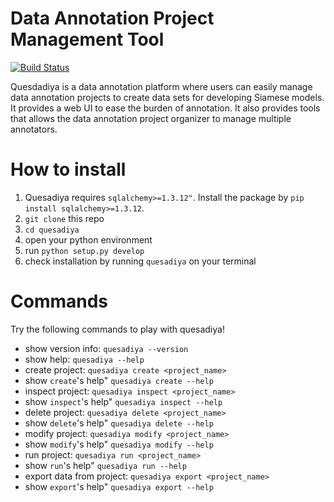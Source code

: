 # Data Annotation Project Management Tool

[![Build Status](https://travis-ci.com/SiameseLab/quesadiya.svg?token=xQyvpopJU4sATWYRiD3N&branch=master)](https://travis-ci.com/SiameseLab/quesadiya)

Quesdadiya is a data annotation platform where users can easily manage
data annotation projects to create data sets for developing Siamese models.
It provides a web UI to ease the burden of annotation. It also provides tools
that allows the data annotation project organizer to manage multiple annotators.

# How to install

1. Quesadiya requires `sqlalchemy>=1.3.12"`. Install the package by `pip install sqlalchemy>=1.3.12`.
1. `git clone` this repo
1. `cd quesadiya`
1. open your python environment
1. run `python setup.py develop`
1. check installation by running `quesadiya` on your terminal

# Commands

Try the following commands to play with quesadiya!

* show version info: `quesadiya --version`
* show help: `quesadiya --help`
* create project: `quesadiya create <project_name>`
* show `create`'s help" `quesadiya create --help`
* inspect project: `quesadiya inspect <project_name>`
* show `inspect`'s help" `quesadiya inspect --help`
* delete project: `quesadiya delete <project_name>`
* show `delete`'s help" `quesadiya delete --help`
* modify project: `quesadiya modify <project_name>`
* show `modify`'s help" `quesadiya modify --help`
* run project: `quesadiya run <project_name>`
* show `run`'s help" `quesadiya run --help`
* export data from project: `quesadiya export <project_name>`
* show `export`'s help" `quesadiya export --help`

